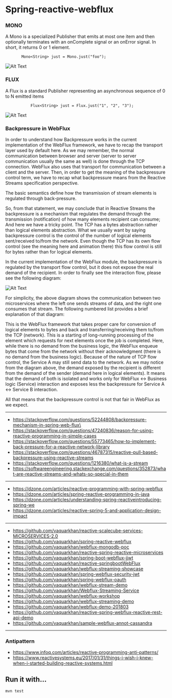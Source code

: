 # Spring-reactive-webflux



### MONO
A Mono is a specialized Publisher that emits at most one item and then optionally terminates with an onComplete signal or an onError signal. In short, it returns 0 or 1 element.

           Mono<String> just = Mono.just("foo");

![Alt Text](https://i0.wp.com/blog.knoldus.com/wp-content/uploads/2019/05/mono.png?w=903&ssl=1)

### FLUX
A Flux is a standard Publisher representing an asynchronous sequence of 0 to N emitted items

               Flux<String> just = Flux.just("1", "2", "3");
     
![Alt Text](https://i1.wp.com/blog.knoldus.com/wp-content/uploads/2019/05/flux.png?w=833&ssl=1 )

### Backpressure in WebFlux

In order to understand how Backpressure works in the current implementation of the WebFlux framework, we have to recap the transport layer used by default here. As we may remember, the normal communication between browser and server (server to server communication usually the same as well) is done through the TCP connection. WebFlux also uses that transport for communication between a client and the server. Then, in order to get the meaning of the backpressure control term, we have to recap what backpressure means from the Reactive Streams specification perspective.

The basic semantics define how the transmission of stream elements is regulated through back-pressure.

So, from that statement, we may conclude that in Reactive Streams the backpressure is a mechanism that regulates the demand through the transmission (notification) of how many elements recipient can consume; And here we have a tricky point. The TCP has a bytes abstraction rather than logical elements abstraction. What we usually want by saying backpressure control is the control of the number of logical elements sent/received to/from the network. Even though the TCP has its own flow control (see the meaning here and animation there) this flow control is still for bytes rather than for logical elements.

In the current implementation of the WebFlux module, the backpressure is regulated by the transport flow control, but it does not expose the real demand of the recipient. In order to finally see the interaction flow, please see the following diagram:

![Alt Text](https://i.stack.imgur.com/cJIEk.png )


For simplicity, the above diagram shows the communication between two microservices where the left one sends streams of data, and the right one consumes that stream. The following numbered list provides a brief explanation of that diagram:

This is the WebFlux framework that takes proper care for conversion of logical elements to bytes and back and transferring/receiving them to/from the TCP (network).
This is a starting of long-running processing of the element which requests for next elements once the job is completed.
Here, while there is no demand from the business logic, the WebFlux enqueue bytes that come from the network without their acknowledgment (there is no demand from the business logic).
Because of the nature of TCP flow control, the Service A may still send data to the network.
As we may notice from the diagram above, the demand exposed by the recipient is different from the demand of the sender (demand here in logical elements). It means that the demand of both is isolated and works only for WebFlux <-> Business logic (Service) interaction and exposes less the backpressure for Service A <-> Service B interaction.

All that means that the backpressure control is not that fair in WebFlux as we expect.


------------------------
- https://stackoverflow.com/questions/52244808/backpressure-mechanism-in-spring-web-flux\
- https://stackoverflow.com/questions/47240836/reason-for-using-reactive-programming-in-simple-cases
- https://stackoverflow.com/questions/55773465/how-to-implement-back-pressure-for-a-reactive-network-library
- https://stackoverflow.com/questions/46787315/reactive-pull-based-backpressure-using-reactive-streams
- https://stackoverflow.com/questions/1216380/what-is-a-stream
- https://softwareengineering.stackexchange.com/questions/352873/what-are-reactive-streams-and-whats-so-special-in-them

------------------------
- https://dzone.com/articles/reactive-programming-with-spring-webflux
- https://dzone.com/articles/spring-reactive-programming-in-java
- https://dzone.com/articles/understanding-spring-reactiveintroducing-spring-we
- https://dzone.com/articles/reactive-spring-5-and-application-design-impact
------------------------
- https://github.com/vaquarkhan/reactive-scalecube-services-MICROSERVICES-2.0
- https://github.com/vaquarkhan/spring-reactive-webflux
- https://github.com/vaquarkhan/webflux-mongodb-poc
- https://github.com/vaquarkhan/reactive-spring-reactive-microservices
- https://github.com/vaquarkhan/spring-boot-webflux-jjwt
- https://github.com/vaquarkhan/reactive-springbootWebFlux
- https://github.com/vaquarkhan/webflux-streaming-showcase
- https://github.com/vaquarkhan/spring-webflux-security-jwt
- https://github.com/vaquarkhan/spring-webflux-oauth
- https://github.com/vaquarkhan/webflux-stream-demo
- https://github.com/vaquarkhan/Webflux-Streaming-Service
- https://github.com/vaquarkhan/webflux-workshop
- https://github.com/vaquarkhan/webflux-streaming-demo
- https://github.com/vaquarkhan/webflux-demo-201803
- https://github.com/vaquarkhan/reactive-spring-webflux-reactive-rest-api-demo
- https://github.com/vaquarkhan/sample-webflux-annot-cassandra

----
### Antipattern

- https://www.infoq.com/articles/reactive-programming-anti-patterns/
- https://www.reactivesystems.eu/2017/01/31/things-i-wish-i-knew-when-i-started-building-reactive-systems.html

## Run it with...
```
mvn test

